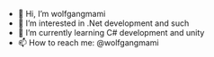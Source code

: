- 👋 Hi, I’m wolfgangmami
- 👀 I’m interested in .Net development and such
- 🌱 I’m currently learning C# development and unity 
- 📫 How to reach me: @wolfgangmami

<!---
wolfgangmami/wolfgangmami is a ✨ special ✨ repository because its `README.md` (this file) appears on your GitHub profile.
You can click the Preview link to take a look at your changes.
--->
